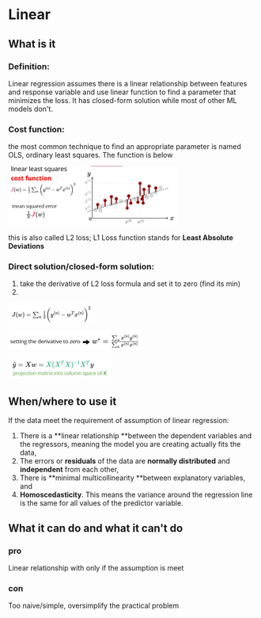 # Linear

## What is it

### Definition:&#x20;

Linear regression assumes there is a linear relationship between features and response variable and use linear function to find a parameter that minimizes the loss. It has closed-form solution while most of other ML models don't.

### Cost function:

the most common technique to find an appropriate parameter is named OLS, ordinary least squares. The function is below

![](<.gitbook/assets/image (1).png>)

this is also called L2 loss; L1 Loss function stands for **Least Absolute Deviations**

### **Direct solution/closed-form solution:**

1. take the derivative of L2 loss formula and set it to zero (find its min)
2.

![](<.gitbook/assets/image (5).png>)

![](<.gitbook/assets/image (2).png>)

![](<.gitbook/assets/image (6).png>)

## When/where to use it

If the data meet the requirement of assumption of linear regression:

1. There is a **linear relationship **between the dependent variables and the regressors, meaning the model you are creating actually fits the data,&#x20;
2. &#x20;The errors or **residuals** of the data are **normally distributed** and **independent** from each other,&#x20;
3. There is **minimal multicollinearity **between explanatory variables, and&#x20;
4. **Homoscedasticity**. This means the variance around the regression line is the same for all values of the predictor variable.

## What it can do and what it can't do

### pro

Linear relationship with only if the assumption is meet&#x20;

### con

Too naive/simple, oversimplify the practical problem
